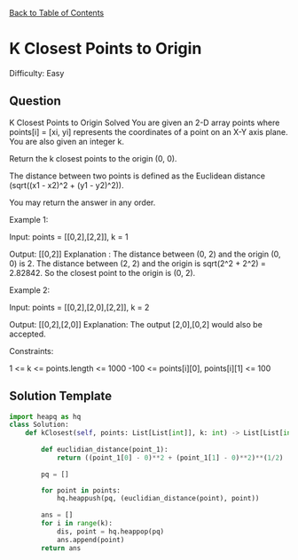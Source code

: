 [Back to Table of Contents](../README.md)

# K Closest Points to Origin
Difficulty: Easy

## Question
K Closest Points to Origin
Solved 
You are given an 2-D array points where points[i] = [xi, yi] represents the coordinates of a point on an X-Y axis plane. You are also given an integer k.

Return the k closest points to the origin (0, 0).

The distance between two points is defined as the Euclidean distance (sqrt((x1 - x2)^2 + (y1 - y2)^2)).

You may return the answer in any order.

Example 1:



Input: points = [[0,2],[2,2]], k = 1

Output: [[0,2]]
Explanation : The distance between (0, 2) and the origin (0, 0) is 2. The distance between (2, 2) and the origin is sqrt(2^2 + 2^2) = 2.82842. So the closest point to the origin is (0, 2).

Example 2:

Input: points = [[0,2],[2,0],[2,2]], k = 2

Output: [[0,2],[2,0]]
Explanation: The output [2,0],[0,2] would also be accepted.

Constraints:

1 <= k <= points.length <= 1000
-100 <= points[i][0], points[i][1] <= 100

## Solution Template
```python
import heapq as hq
class Solution:
    def kClosest(self, points: List[List[int]], k: int) -> List[List[int]]:
        
        def euclidian_distance(point_1):
            return ((point_1[0] - 0)**2 + (point_1[1] - 0)**2)**(1/2)
        
        pq = []

        for point in points:
            hq.heappush(pq, (euclidian_distance(point), point))
        
        ans = []
        for i in range(k):
            dis, point = hq.heappop(pq)
            ans.append(point)
        return ans
```
